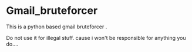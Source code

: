 # Gmail_bruteforcer
This is a python based gmail bruteforcer . 

Do not use it for illegal stuff. cause i won't be responsible for anything you do....
